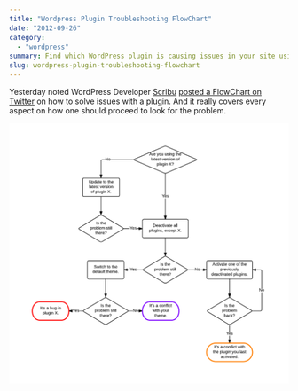 ```yaml
---
title: "Wordpress Plugin Troubleshooting FlowChart"
date: "2012-09-26"
category: 
  - "wordpress"
summary: Find which WordPress plugin is causing issues in your site using a simple flowchart.
slug: wordpress-plugin-troubleshooting-flowchart
---
```


Yesterday noted WordPress Developer [Scribu](http://scribu.net/) [posted a FlowChart on Twitter](https://twitter.com/scribu/status/250452751564304385) on how to solve issues with a plugin. And it really covers every aspect on how one should proceed to look for the problem.

[![WordPress Plugin Troubleshooting FlowChart](images/wp-plugin-troubleshooting-chart.png#center "WordPress Plugin Troubleshooting FlowChart")](images/wp-plugin-troubleshooting-chart.png)
